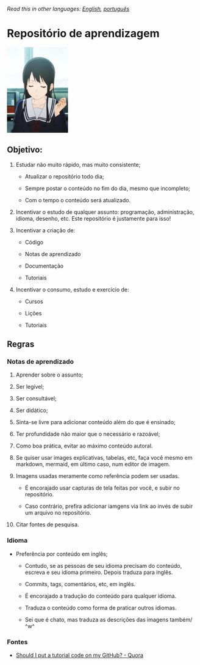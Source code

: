 *Read this in other languages: [English](readme.md), [português](readme.pt.md)*

# Repositório de aprendizagem

![](amazing-selfish.gif)

## Objetivo:

1. Estudar não muito rápido, mas muito consistente;
   
   * Atualizar o repositório todo dia;
   
   * Sempre postar o conteúdo no fim do dia, mesmo que incompleto;
   
   * Com o tempo o conteúdo será atualizado.

2. Incentivar o estudo de qualquer assunto: programação, administração, idioma, desenho, etc. Este repositório é justamente para isso!

3. Incentivar a criação de:
   
   * Código
   
   * Notas de aprendizado
   
   * Documentação
   
   * Tutoriais

4. Incentivar o consumo, estudo e exercício de:
   
   * Cursos
   
   * Lições
   
   * Tutoriais

## Regras

### Notas de aprendizado

1. Aprender sobre o assunto;

2. Ser legível;

3. Ser consultável;

4. Ser didático;

5. Sinta-se livre para adicionar conteúdo além do que é ensinado;

6. Ter profundidade não maior que o necessário e razoável;

7. Como boa prática, evitar ao máximo conteúdo autoral.
   
8. Se quiser usar images explicativas, tabelas, etc, faça você mesmo em markdown, mermaid, em último caso, num editor de imagem.

9. Imagens usadas meramente como referência podem ser usadas.

   * É encorajado usar capturas de tela feitas por você, e subir no repositório.

   * Caso contrário, prefira adicionar iamgens via link ao invés de subir um arquivo no repositório.
   
10. Citar fontes de pesquisa.

### Idioma

* Preferência por conteúdo em inglês;
  
  * Contudo, se as pessoas de seu idioma precisam do conteúdo, escreva e seu idioma primeiro. Depois traduza para inglês.

  * Commits, tags, comentários, etc, em inglês.

  * É encorajado a tradução do conteúdo para qualquer idioma.

  * Traduza o conteúdo como forma de praticar outros idiomas.

  * Sei que é chato, mas traduza as descrições das imagens também/ ^w^

### Fontes

* [Should I put a tutorial code on my GitHub? - Quora](https://www.quora.com/Should-I-put-a-tutorial-code-on-my-GitHub)
